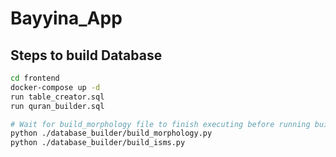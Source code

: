 # Bayyina_App
<h2> Steps to build Database </h2>

```bash
cd frontend
docker-compose up -d
run table_creator.sql
run quran_builder.sql

# Wait for build_morphology file to finish executing before running build_isms
python ./database_builder/build_morphology.py 
python ./database_builder/build_isms.py 
```